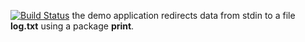 [![Build Status](https://travis-ci.org/mikaelkg/lab11.svg?branch=master)](https://travis-ci.org/mikaelkg/lab11)
the demo application redirects data from stdin to a file **log.txt** using a package **print**.
